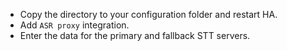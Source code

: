 * Copy the directory to your configuration folder and restart HA.
* Add `ASR proxy` integration.
* Enter the data for the primary and fallback STT servers.
